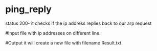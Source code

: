 # ping_reply
status 200- it checks if the ip address replies back to our arp request

#Input 
file with ip addresses on different line.

#Output
it will create a new file with filename Result.txt.
